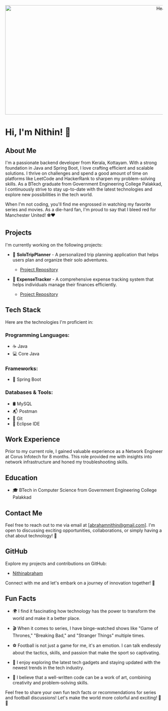 <div align="center">
  <img src="https://www.hostinger.com/tutorials/wp-content/uploads/sites/2/2022/04/web-developer-portfolio.webp" alt="Header" width="1000" height="350">
</div>

# Hi, I'm Nithin! 👋

## About Me
I'm a passionate backend developer from Kerala, Kottayam. With a strong foundation in Java and Spring Boot, I love crafting efficient and scalable solutions. I thrive on challenges and spend a good amount of time on platforms like LeetCode and HackerRank to sharpen my problem-solving skills. As a BTech graduate from Government Engineering College Palakkad, I continuously strive to stay up-to-date with the latest technologies and explore new possibilities in the tech world.

When I'm not coding, you'll find me engrossed in watching my favorite series and movies. As a die-hard fan, I'm proud to say that I bleed red for Manchester United! ⚽❤️

## Projects
I'm currently working on the following projects:

- 🚀 **SoloTripPlanner** - A personalized trip planning application that helps users plan and organize their solo adventures.
  - [Project Repository](https://github.com/Nithinabraham40/SoloTrip_planner)

- 💸 **ExpenseTracker** - A comprehensive expense tracking system that helps individuals manage their finances efficiently.
  - [Project Repository](https://github.com/Nithinabraham40/Expense_tracker)

## Tech Stack
Here are the technologies I'm proficient in:

### Programming Languages:
- ☕ Java
- 💻 Core Java

### Frameworks:
- 🌱 Spring Boot

### Databases & Tools:
- 🛢️ MySQL
- 📬 Postman
- 🐙 Git
- 🌌 Eclipse IDE

## Work Experience
Prior to my current role, I gained valuable experience as a Network Engineer at Corus Infotech for 8 months. This role provided me with insights into network infrastructure and honed my troubleshooting skills.

## Education
- 🎓 BTech in Computer Science from Government Engineering College Palakkad

## Contact Me
Feel free to reach out to me via email at [abrahamnithin@gmail.com]. I'm open to discussing exciting opportunities, collaborations, or simply having a chat about technology! 📩

## GitHub
Explore my projects and contributions on GitHub:
- [Nithinabraham](https://github.com/Nithinabraham40)

Connect with me and let's embark on a journey of innovation together! 🚀

## Fun Facts

- 🌍 I find it fascinating how technology has the power to transform the world and make it a better place.

- 🎬 When it comes to series, I have binge-watched shows like "Game of Thrones," "Breaking Bad," and "Stranger Things" multiple times.

- ⚽ Football is not just a game for me, it's an emotion. I can talk endlessly about the tactics, skills, and passion that make the sport so captivating.

- 📱 I enjoy exploring the latest tech gadgets and staying updated with the newest trends in the tech industry.

- 🎨 I believe that a well-written code can be a work of art, combining creativity and problem-solving skills.

Feel free to share your own fun tech facts or recommendations for series and football discussions! Let's make the world more colorful and exciting! 🌈✨
